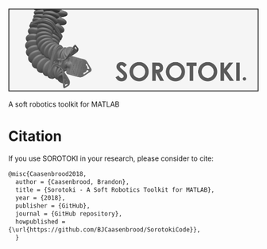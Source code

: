 #
<div align="center">
	<img src="./bin/src/softrobot.png" width="600">
</div>

A soft robotics toolkit for MATLAB 

# Citation
If you use SOROTOKI in your research, please consider to cite:
```
@misc{Caasenbrood2018,
  author = {Caasenbrood, Brandon},
  title = {Sorotoki - A Soft Robotics Toolkit for MATLAB},
  year = {2018},
  publisher = {GitHub},
  journal = {GitHub repository},
  howpublished = {\url{https://github.com/BJCaasenbrood/SorotokiCode}},
  }
```
